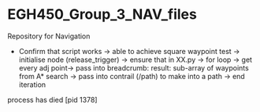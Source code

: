 # EGH450_Group_3_NAV_files
Repository for Navigation
- Confirm that script works
-> able to achieve square waypoint test
-> initialise node (release_trigger)
-> ensure that in XX.py -> for loop -> get every adj point-> pass into breadcrumb: result: sub-array of waypoints from A* search
-> pass into contrail (/path) to make into a path
-> end iteration



process has died [pid 1378]
